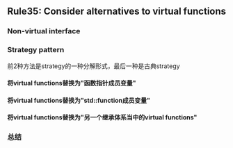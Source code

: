 ## Rule35: Consider alternatives to virtual functions

### Non-virtual interface

### Strategy pattern

前2种方法是strategy的一种分解形式，最后一种是古典strategy

#### 将virtual functions替换为"函数指针成员变量"

#### 将virtual functions替换为"std::function成员变量"

#### 将virtual functions替换为"另一个继承体系当中的virtual functions"

### 总结
